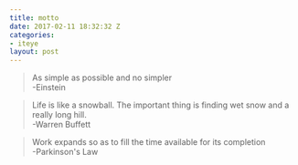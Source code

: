 ```yaml
---
title: motto
date: 2017-02-11 18:32:32 Z
categories:
- iteye
layout: post
---
```


>As simple as possible and no simpler  
-Einstein 

>Life is like a snowball. The important thing is finding wet snow and a really long hill.  
-Warren Buffett 

>Work expands so as to fill the time available for its completion  
-Parkinson's Law
